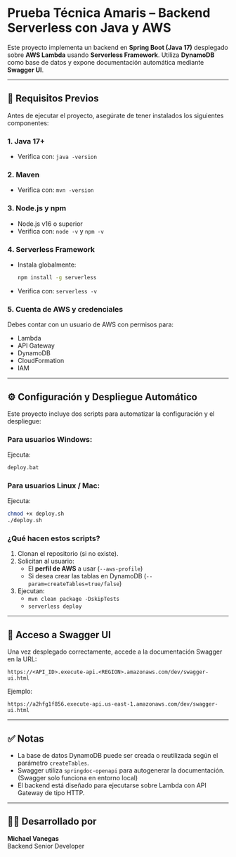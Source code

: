 # Prueba Técnica Amaris – Backend Serverless con Java y AWS

Este proyecto implementa un backend en **Spring Boot (Java 17)** desplegado sobre **AWS Lambda** usando **Serverless Framework**. Utiliza **DynamoDB** como base de datos y expone documentación automática mediante **Swagger UI**.

---

## 🚀 Requisitos Previos

Antes de ejecutar el proyecto, asegúrate de tener instalados los siguientes componentes:

### 1. Java 17+
- Verifica con: `java -version`

### 2. Maven
- Verifica con: `mvn -version`

### 3. Node.js y npm
- Node.js v16 o superior
- Verifica con: `node -v` y `npm -v`

### 4. Serverless Framework
- Instala globalmente:
  ```bash
  npm install -g serverless
  ```
- Verifica con: `serverless -v`

### 5. Cuenta de AWS y credenciales
Debes contar con un usuario de AWS con permisos para:
- Lambda
- API Gateway
- DynamoDB
- CloudFormation
- IAM


---

## ⚙️ Configuración y Despliegue Automático

Este proyecto incluye dos scripts para automatizar la configuración y el despliegue:

### Para usuarios **Windows**:

Ejecuta:

```bash
deploy.bat
```

### Para usuarios **Linux / Mac**:

Ejecuta:

```bash
chmod +x deploy.sh
./deploy.sh
```

### ¿Qué hacen estos scripts?
1. Clonan el repositorio (si no existe).
2. Solicitan al usuario:
   - El **perfil de AWS** a usar (`--aws-profile`)
   - Si desea crear las tablas en DynamoDB (`--param=createTables=true/false`)
3. Ejecutan:
   - `mvn clean package -DskipTests`
   - `serverless deploy`

---

## 📄 Acceso a Swagger UI

Una vez desplegado correctamente, accede a la documentación Swagger en la URL:

```
https://<API_ID>.execute-api.<REGION>.amazonaws.com/dev/swagger-ui.html
```

Ejemplo:

```
https://a2hfg1f856.execute-api.us-east-1.amazonaws.com/dev/swagger-ui.html
```

---

## ✅ Notas

- La base de datos DynamoDB puede ser creada o reutilizada según el parámetro `createTables`.
- Swagger utiliza `springdoc-openapi` para autogenerar la documentación. (Swagger solo funciona en entorno local)
- El backend está diseñado para ejecutarse sobre Lambda con API Gateway de tipo HTTP.

---

## 👨‍💻 Desarrollado por

**Michael Vanegas**  
Backend Senior Developer  
